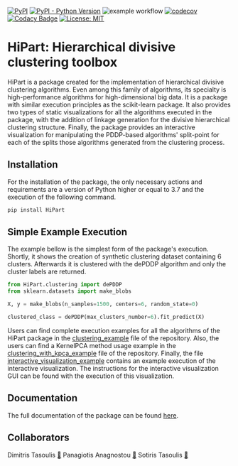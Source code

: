 [![PyPI](https://img.shields.io/pypi/v/HiPart?color=blue)](https://pypi.org/project/HiPart/)
[![PyPI - Python Version](https://img.shields.io/pypi/pyversions/HiPart)](https://pypi.org/project/HiPart/)
![example workflow](https://github.com/panagiotisanagnostou/HiPart/actions/workflows/python-app.yml/badge.svg)
[![codecov](https://codecov.io/gh/panagiotisanagnostou/HiPart/branch/main/graph/badge.svg?token=FHoZrLjqfj)](https://codecov.io/gh/panagiotisanagnostou/HiPart)
[![Codacy Badge](https://app.codacy.com/project/badge/Grade/60c751d914474e288b369461e6e3466a)](https://www.codacy.com/gh/panagiotisanagnostou/HiPart/dashboard?utm_source=github.com&amp;utm_medium=referral&amp;utm_content=panagiotisanagnostou/HiPart&amp;utm_campaign=Badge_Grade)
[![License: MIT](https://img.shields.io/badge/License-MIT-yellow.svg)](https://github.com/panagiotisanagnostou/HiPart/blob/main/LICENSE)

HiPart: Hierarchical divisive clustering toolbox
================================================
HiPart is a package created for the implementation of hierarchical divisive clustering algorithms. Even among this family of algorithms, its specialty is high-performance algorithms for high-dimensional big data. It is a package with similar execution principles as the scikit-learn package. It also provides two types of static visualizations for all the algorithms executed in the package, with the addition of linkage generation for the divisive hierarchical clustering structure. Finally, the package provides an interactive visualization for manipulating the PDDP-based algorithms' split-point for each of the splits those algorithms generated from the clustering process.

Installation
------------
For the installation of the package, the only necessary actions and requirements are a version of Python higher or equal to 3.7 and the execution of the following command.

```bash
pip install HiPart
```

Simple Example Execution
------------------------
The example bellow is the simplest form of the package's execution. Shortly, it shows the creation of synthetic clustering dataset containing 6 clusters. Afterwards it is clustered with the dePDDP algorithm and only the cluster labels are returned.

```python
from HiPart.clustering import dePDDP
from sklearn.datasets import make_blobs

X, y = make_blobs(n_samples=1500, centers=6, random_state=0)

clustered_class = dePDDP(max_clusters_number=6).fit_predict(X)
```

Users can find complete execution examples for all the algorithms of the HiPart package in the [clustering_example](https://github.com/panagiotisanagnostou/HiPart/blob/main/clustering_example.py) file of the repository. Also, the users can find a KernelPCA method usage example in the [clustering_with_kpca_example](https://github.com/panagiotisanagnostou/HiPart/blob/main/clustering_with_kpca_example.py) file of the repository. Finally, the file [interactive_visualization_example](https://github.com/panagiotisanagnostou/HiPart/blob/main/interactive_visualization_example.py) contains an example execution of the interactive visualization. The instructions for the interactive visualization GUI can be found with the execution of this visualization.

Documentation
-------------
The full documentation of the package can be found [here](https://hipart.readthedocs.io).

Collaborators
-------------
Dimitris Tasoulis [:email:](d.tasoulis@thesignalgroup.com)
Panagiotis Anagnostou [:email:](panagno@uth.gr)
Sotiris Tasoulis [:email:](stasoulis@uth.gr)
